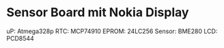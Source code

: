 # Sensor Board mit Nokia Display

uP:			Atmega328p
RTC:		MCP74910
EPROM:		24LC256
Sensor:		BME280
LCD:		PCD8544
